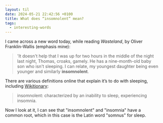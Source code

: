 ```yaml
---
layout: til
date: 2024-05-21 22:42:56 +0100
title: What does “insomnolent” mean?
tags:
  - interesting-words
---
```

I came across a new word today, while reading *Wasteland*, by Oliver Franklin-Wallis (emphasis mine):

> 'It doesn't help that I was up for two hours in the middle of the night last night, Thomas, croaks, gamely. He has a nine-month-old baby son who isn't sleeping. I can relate, my youngest daughter being even younger and similarly **insomnolent**.

There are various definitions online that explain it’s to do with sleeping, including [Wikitionary](https://en.wiktionary.org/wiki/insomnolent):

> insomnolent: characterized by an inability to sleep, experiencing insomnia.

Now I look at it, I can see that "insomnolent" and "insomnia" have a common root, which in this case is the Latin word "somnus" for sleep.
